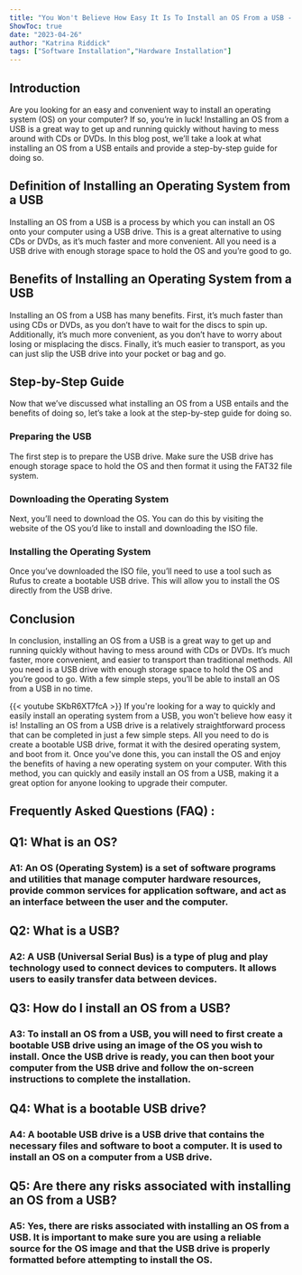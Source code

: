 ```yaml
---
title: "You Won't Believe How Easy It Is To Install an OS From a USB - Here's How!"
ShowToc: true 
date: "2023-04-26"
author: "Katrina Riddick" 
tags: ["Software Installation","Hardware Installation"]
---
```

## Introduction

Are you looking for an easy and convenient way to install an operating system (OS) on your computer? If so, you’re in luck! Installing an OS from a USB is a great way to get up and running quickly without having to mess around with CDs or DVDs. In this blog post, we’ll take a look at what installing an OS from a USB entails and provide a step-by-step guide for doing so. 

## Definition of Installing an Operating System from a USB

Installing an OS from a USB is a process by which you can install an OS onto your computer using a USB drive. This is a great alternative to using CDs or DVDs, as it’s much faster and more convenient. All you need is a USB drive with enough storage space to hold the OS and you’re good to go. 

## Benefits of Installing an Operating System from a USB

Installing an OS from a USB has many benefits. First, it’s much faster than using CDs or DVDs, as you don’t have to wait for the discs to spin up. Additionally, it’s much more convenient, as you don’t have to worry about losing or misplacing the discs. Finally, it’s much easier to transport, as you can just slip the USB drive into your pocket or bag and go. 

## Step-by-Step Guide

Now that we’ve discussed what installing an OS from a USB entails and the benefits of doing so, let’s take a look at the step-by-step guide for doing so. 

### Preparing the USB

The first step is to prepare the USB drive. Make sure the USB drive has enough storage space to hold the OS and then format it using the FAT32 file system. 

### Downloading the Operating System

Next, you’ll need to download the OS. You can do this by visiting the website of the OS you’d like to install and downloading the ISO file. 

### Installing the Operating System

Once you’ve downloaded the ISO file, you’ll need to use a tool such as Rufus to create a bootable USB drive. This will allow you to install the OS directly from the USB drive. 

## Conclusion

In conclusion, installing an OS from a USB is a great way to get up and running quickly without having to mess around with CDs or DVDs. It’s much faster, more convenient, and easier to transport than traditional methods. All you need is a USB drive with enough storage space to hold the OS and you’re good to go. With a few simple steps, you’ll be able to install an OS from a USB in no time.

{{< youtube SKbR6XT7fcA >}} 
If you're looking for a way to quickly and easily install an operating system from a USB, you won't believe how easy it is! Installing an OS from a USB drive is a relatively straightforward process that can be completed in just a few simple steps. All you need to do is create a bootable USB drive, format it with the desired operating system, and boot from it. Once you've done this, you can install the OS and enjoy the benefits of having a new operating system on your computer. With this method, you can quickly and easily install an OS from a USB, making it a great option for anyone looking to upgrade their computer.

## Frequently Asked Questions (FAQ) :
<h2>Q1: What is an OS?</h2>

<h3>A1: An OS (Operating System) is a set of software programs and utilities that manage computer hardware resources, provide common services for application software, and act as an interface between the user and the computer.</h3>

<h2>Q2: What is a USB?</h2>

<h3>A2: A USB (Universal Serial Bus) is a type of plug and play technology used to connect devices to computers. It allows users to easily transfer data between devices.</h3>

<h2>Q3: How do I install an OS from a USB?</h2>

<h3>A3: To install an OS from a USB, you will need to first create a bootable USB drive using an image of the OS you wish to install. Once the USB drive is ready, you can then boot your computer from the USB drive and follow the on-screen instructions to complete the installation.</h3>

<h2>Q4: What is a bootable USB drive?</h2>

<h3>A4: A bootable USB drive is a USB drive that contains the necessary files and software to boot a computer. It is used to install an OS on a computer from a USB drive.</h3>

<h2>Q5: Are there any risks associated with installing an OS from a USB?</h2>

<h3>A5: Yes, there are risks associated with installing an OS from a USB. It is important to make sure you are using a reliable source for the OS image and that the USB drive is properly formatted before attempting to install the OS.</h3>





